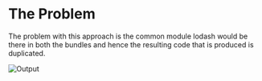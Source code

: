 # The Problem

The problem with this approach is the common module lodash would be there in both the bundles and hence the resulting code that is produced is duplicated.

![Output](/support/develop.PNG)